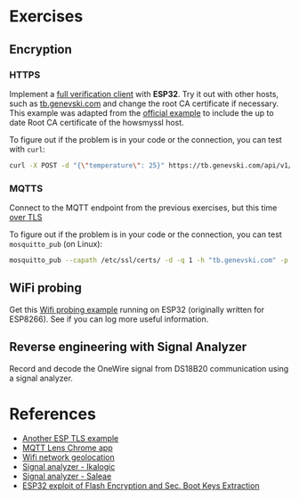 # Exercises

## Encryption
### HTTPS
Implement a [full verification client](src/01_WifiClientSecure) with **ESP32**. Try it out with other hosts, such as [tb.genevski.com](tb.genevski.com) and change the root CA certificate if necessary. This example was adapted from the [official example](https://github.com/espressif/arduino-esp32/blob/master/libraries/WiFiClientSecure/examples/WiFiClientSecure/WiFiClientSecure.ino) to include the up to date Root CA certificate of the howsmyssl host.
    
To figure out if the problem is in your code or the connection, you can test with `curl`:
```bash
curl -X POST -d "{\"temperature\": 25}" https://tb.genevski.com/api/v1/your_access_token/telemetry --header "Content-Type:application/json" -H "Connection: close"
```
    
### MQTTS
Connect to the MQTT endpoint from the previous exercises, but this time [over TLS](src/02_MQTTS)

To figure out if the problem is in your code or the connection, you can test `mosquitto_pub` (on Linux):
```bash
mosquitto_pub --capath /etc/ssl/certs/ -d -q 1 -h "tb.genevski.com" -p "8883" -t "v1/devices/me/telemetry" -u "your_access_token" -m {"temperature":27}
```

## WiFi probing
Get this [Wifi probing example](https://github.com/pgenevski/esp8266-sniffer/tree/3df0334b316d9b6e6e36d46792ed9e8a8a8ccc52) running on ESP32 (originally written for ESP8266). See if you can log more useful information.

## Reverse engineering with Signal Analyzer
Record and decode the OneWire signal from DS18B20 communication using a signal analyzer.

# References
* [Another ESP TLS example](http://www.iotsharing.com/2017/08/how-to-use-https-in-arduino-esp32.html)
* [MQTT Lens Chrome app](https://chrome.google.com/webstore/detail/mqttlens/hemojaaeigabkbcookmlgmdigohjobjm)
* [Wifi network geolocation](https://wigle.net/)
* [Signal analyzer - Ikalogic](https://ikalogic.com/pages/discontinued-products)
* [Signal analyzer - Saleae](https://www.saleae.com/downloads)
* [ESP32 exploit of Flash Encryption and Sec. Boot Keys Extraction](https://limitedresults.com/2019/11/pwn-the-esp32-forever-flash-encryption-and-sec-boot-keys-extraction/)
